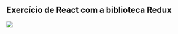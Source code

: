 <h2>Exercício de React com a biblioteca Redux</h2>
<p><b></b></p>
<img src="https://upload.wikimedia.org/wikipedia/commons/3/30/Redux_Logo.png" />
